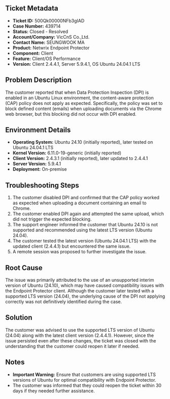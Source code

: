 ## Ticket Metadata
- **Ticket ID:** 500Qk00000NFb3gIAD
- **Case Number:** 439714
- **Status:** Closed - Resolved
- **Account/Company:** VicCnS Co.,Ltd.
- **Contact Name:** SEUNGWOOK MA
- **Product:** Netwrix Endpoint Protector
- **Component:** Client
- **Feature:** Client/OS Performance
- **Version:** Client 2.4.4.1, Server 5.9.4.1, OS Ubuntu 24.04.1 LTS

## Problem Description
The customer reported that when Data Protection Inspection (DPI) is enabled in an Ubuntu Linux environment, the content-aware protection (CAP) policy does not apply as expected. Specifically, the policy was set to block defined content (emails) when uploading documents via the Chrome web browser, but this blocking did not occur with DPI enabled.

## Environment Details
- **Operating System:** Ubuntu 24.10 (initially reported), later tested on Ubuntu 24.04.1 LTS
- **Kernel Version:** 6.11.0-19-generic (initially reported)
- **Client Version:** 2.4.3.1 (initially reported), later updated to 2.4.4.1
- **Server Version:** 5.9.4.1
- **Deployment:** On-premise

## Troubleshooting Steps
1. The customer disabled DPI and confirmed that the CAP policy worked as expected when uploading a document containing an email to Chrome.
2. The customer enabled DPI again and attempted the same upload, which did not trigger the expected blocking.
3. The support engineer informed the customer that Ubuntu 24.10 is not supported and recommended using the latest LTS version (Ubuntu 24.04).
4. The customer tested the latest version (Ubuntu 24.04.1 LTS) with the updated client (2.4.4.1) but encountered the same issue.
5. A remote session was proposed to further investigate the issue.

## Root Cause
The issue was primarily attributed to the use of an unsupported interim version of Ubuntu (24.10), which may have caused compatibility issues with the Endpoint Protector client. Although the customer later tested with a supported LTS version (24.04), the underlying cause of the DPI not applying correctly was not definitively identified during the case.

## Solution
The customer was advised to use the supported LTS version of Ubuntu (24.04) along with the latest client version (2.4.4.1). However, since the issue persisted even after these changes, the ticket was closed with the understanding that the customer could reopen it later if needed.

## Notes
- **Important Warning:** Ensure that customers are using supported LTS versions of Ubuntu for optimal compatibility with Endpoint Protector.
- The customer was informed that they could reopen the ticket within 30 days if they needed further assistance.